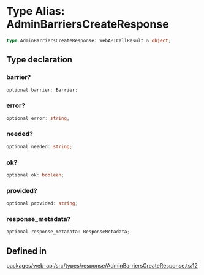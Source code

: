 # Type Alias: AdminBarriersCreateResponse

```ts
type AdminBarriersCreateResponse: WebAPICallResult & object;
```

## Type declaration

### barrier?

```ts
optional barrier: Barrier;
```

### error?

```ts
optional error: string;
```

### needed?

```ts
optional needed: string;
```

### ok?

```ts
optional ok: boolean;
```

### provided?

```ts
optional provided: string;
```

### response\_metadata?

```ts
optional response_metadata: ResponseMetadata;
```

## Defined in

[packages/web-api/src/types/response/AdminBarriersCreateResponse.ts:12](https://github.com/slackapi/node-slack-sdk/blob/main/packages/web-api/src/types/response/AdminBarriersCreateResponse.ts#L12)
